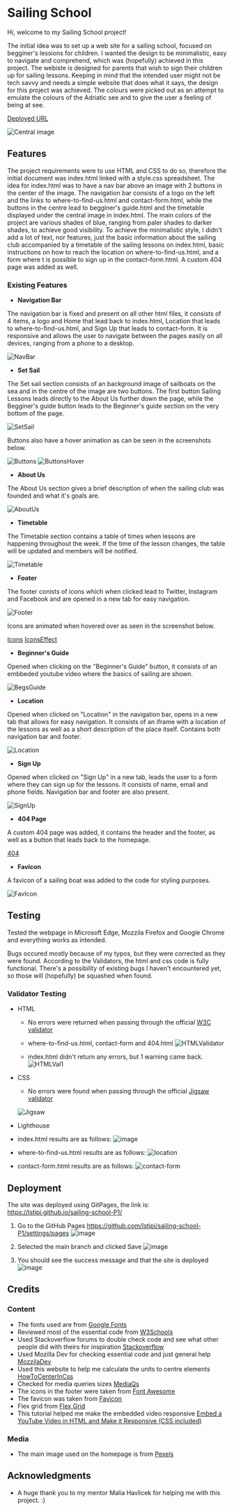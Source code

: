 # Sailing School

Hi, welcome to my Sailing School project!

The initial idea was to set up a web site for a sailing school, focused on begginer's lessions for children. I wanted the design to be minimalistic, easy to navigate and comprehend, which was (hopefully) achieved in this project. The webiste is designed for parents that wish to sign their children up for sailing lessons. Keeping in mind that the intended user might not be tech savvy and needs a simple website that does what it says, the design for this project was achieved. The colours were picked out as an attempt to emulate the colours of the Adriatic see and to give the user a feeling of being at see. 

[Deployed URL](https://lstipi.github.io/sailing-school-P1/)

![Central image](https://i.imgur.com/cZDY0Ux.jpg)


## Features

The project requirements were to use HTML and CSS to do so, therefore the initial document was index.html linked with a style.css spreadsheet. The idea for index.html was to have a nav bar above an image with 2 buttons in the center of the image. The navigation bar consists of a logo on the left and the links to where-to-find-us.html and contact-form.html, while the buttons in the centre lead to begginer's guide.html and the timetable displayed under the central image in index.html. The main colors of the project are various shades of blue, ranging from paler shades to darker shades, to achieve good visibility. 
To achieve the minimalistic style, I didn't add a lot of text, nor features, just the basic information about the sailing club accompanied by a timetable of the sailing lessons on index.html, basic instructions on how to reach the location on where-to-find-us.html, and a form where t is possible to sign up in the contact-form.html. A custom 404 page was added as well.

### Existing Features


* __Navigation Bar__ 

The navigation bar is fixed and present on all other html files, it consists of 4 items, a logo and Home that lead back to index.html, Location that leads to where-to-find-us.html, and Sign Up that leads to contact-form. It is responsive and allows the user to navigate between the pages easily on all devices, ranging from a phone to a desktop. 

![NavBar](https://i.imgur.com/QhlO55e.jpg)


* __Set Sail__ 

The Set sail section consists of an background image of sailboats on the sea and in the centre of the image are two buttons. The first button Sailing Lessons leads directly to the About Us further down the page, while the Begginer's guide button leads to the Beginner's guide section on the very bottom of the page. 

![SetSail](https://i.imgur.com/SaUdCHW.jpg)

Buttons also have a hover animation as can be seen in the screenshots below.

![Buttons](https://i.imgur.com/ENe81YS.jpg?4)
![ButtonsHover](https://i.imgur.com/DkzfHTs.png?2)


* __About Us__

The About Us section gives a brief description of when the sailing club was founded and what it's goals are. 

![AboutUs](https://i.imgur.com/rKjviNs.jpg)



* __Timetable__



The Timetable section contains a table of times when lessons are happening throughout the week. If the time of the lesson changes, the table will be updated and members will be notified.




![Timetable](https://i.imgur.com/cYXo0JQ.jpg)



* __Footer__

The footer conists of icons which when clicked lead to Twitter, Instagram and Facebook and are opened in a new tab for easy navigation. 

![Footer](https://i.imgur.com/sNgLFqf.jpg)

Icons are animated when hovered over as seen in the screenshot below. 

[Icons](https://i.imgur.com/m2PiBxQ.jpg)
[IconsEffect](https://i.imgur.com/8hiVKE5.jpg?1)


* __Beginner's Guide__

Opened when clicking on the "Beginner's Guide" button, it consists of an embbeded youtube video where the basics of sailing are shown. 

![BegsGuide](https://i.imgur.com/pwGPjzY.jpg)



* __Location__

Opened when clicked on "Location" in the navigation bar, opens in a new tab that allows for easy navigation. It consists of an iframe with a location of the lessons as well as a short description of the place itself. Contains both navigation bar and footer.

![Location](https://i.imgur.com/dssP49D.jpg)



* __Sign Up__

Opened when clicked on "Sign Up" in a new tab, leads the user to a form where they can sign up for the lessons. It consists of name, email and phone fields. Navigation bar and footer are also present. 

![SignUp](https://i.imgur.com/M0AqkUq.jpg)

* __404 Page__

A custom 404 page was added, it contains the header and the footer, as well as a button that leads back to the homepage. 

[404](https://i.imgur.com/jtZk6JI.jpg)

* __Favicon__

A favicon of a sailing boat was added to the code for styling purposes. 

![FavIcon](https://i.imgur.com/8wGzq2k.jpg)

## Testing 

Tested the webpage in Microsoft Edge, Mozzila Firefox and Google Chrome and everything works as intended. 

Bugs occured mostly because of my typos, but they were corrected as they were found. According to the Validators, the html and css code is fully functional. There's a possibility of existing bugs I haven't encountered yet, so those will (hopefully) be squashed when found.

### Validator Testing 

- HTML
  - No errors were returned when passing through the official [W3C validator](https://validator.w3.org/nu/?doc=https%3A%2F%2Fcode-institute-org.github.io%2Flove-running-2.0%2Findex.html) 

  - where-to-find-us.html, contact-form and 404.html
![HTMLValidator](https://i.imgur.com/dVCQGex.jpg)

  - index.html didn't return any errors, but 1 warning came back. 
![HTMLVal1](https://i.imgur.com/aXtRn9N.jpg)

- CSS
  - No errors were found when passing through the official [Jigsaw validator](https://jigsaw.w3.org/css-validator/validator?uri=https%3A%2F%2Fvalidator.w3.org%2Fnu%2F%3Fdoc%3Dhttps%253A%252F%252Fcode-institute-org.github.io%252Flove-running-2.0%252Findex.html&profile=css3svg&usermedium=all&warning=1&vextwarning=&lang=en#css)

  ![Jigsaw](https://i.imgur.com/RnFphkW.jpg)

 - Lighthouse 
  - index.html results are as follows: 
  ![image](https://i.imgur.com/nY2StGA.jpg)

  - where-to-find-us.html results are as follows: 
  ![location](https://i.imgur.com/KDm0Bqu.jpg) 

  - contact-form.html results are as follows:
  ![contact-form](https://i.imgur.com/DvxyJTk.jpg)

## Deployment

The site was deployed using GitPages, the link is: https://lstipi.github.io/sailing-school-P1/

1. Go to the GitHub Pages https://github.com/lstipi/sailing-school-P1/settings/pages
![image](https://i.imgur.com/Jm2G8SN.jpg)

2.  Selected the main branch and clicked Save
![image](https://user-images.githubusercontent.com/87386883/133104567-f3ad0cbe-f7bf-434f-9203-1957bcda758d.png)

3. You should see the success message and that the site is deployed
![image](https://user-images.githubusercontent.com/87386883/133105121-38bf7b2b-b0f4-496a-a141-b88cbe78bae9.png)


## Credits 


### Content 

- The fonts used are from [Google Fonts](https://fonts.google.com/specimen/Urbanist#pairings)
- Reviewed most of the essential code from [W3Schools](https://www.w3schools.com/)
- Used Stackoverflow forums to double check code and see what other people did with theirs for inspiration  [Stackoverflow](https://stackoverflow.com/)
- Used Mozilla Dev for checking essential code and just general help [MozzilaDev](https://developer.mozilla.org/en-US/)
- Used this website to help me calculate the units to centre elements [HowToCenterInCss](http://howtocenterincss.com/#contentType=text&horizontal=left&vertical=top)
- Checked for media queries sizes [MediaQs](https://www.w3schools.com/css/css_rwd_mediaqueries.asp)
- The icons in the footer were taken from [Font Awesome](https://fontawesome.com/)
- The favicon was taken from [Favicon](https://favicon.io/)
- Flex grid from [Flex Grid](https://codepen.io/taniarascia/pen/rOLEGe/)
- This tutorial helped me make the embedded video responsive [Embed a YouTube Video in HTML and Make it Responsive (CSS included)
](https://www.youtube.com/watch?v=9YffrCViTVk)

### Media

- The main image used on the homepage is from [Pexels]([https://www.pexels.com/photo/blue-boats-daylight-island-358326/)

## Acknowledgments 

- A huge thank you to my mentor Malia Havlicek for helping me with this project. :)  


